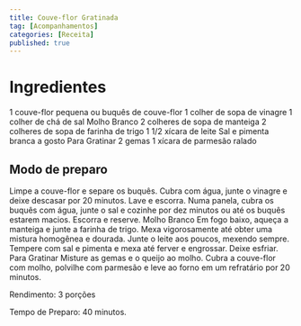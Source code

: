 ```yaml
---
title: Couve-flor Gratinada
tag: [Acompanhamentos]
categories: [Receita]
published: true
---
```


# Ingredientes

1 couve-flor pequena ou buquês de couve-flor
1 colher de sopa de vinagre
1 colher de chá de sal
Molho Branco
2 colheres de sopa de manteiga
2 colheres de sopa de farinha de trigo
1 1/2 xícara de leite
Sal e pimenta branca a gosto
Para Gratinar
2 gemas
1 xícara de parmesão ralado

## Modo de preparo

Limpe a couve-flor e separe os buquês. Cubra com água, junte o vinagre e deixe descasar por 20 minutos. Lave e escorra. Numa panela, cubra os buquês com água, junte o sal e cozinhe por dez minutos ou até os buquês estarem macios. Escorra e reserve.
Molho Branco
Em fogo baixo, aqueça a manteiga e junte a farinha de trigo. Mexa vigorosamente até obter uma mistura homogênea e dourada. Junte o leite aos poucos, mexendo sempre. Tempere com sal e pimenta e mexa até ferver e engrossar. Deixe esfriar.
Para Gratinar
Misture as gemas e o queijo ao molho. Cubra a couve-flor com molho, polvilhe com parmesão e leve ao forno em um refratário por 20 minutos.

Rendimento: 3 porções

Tempo de Preparo: 40 minutos.
